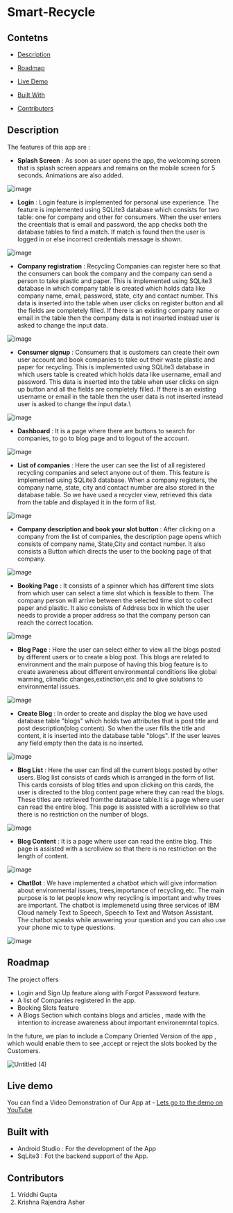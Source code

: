 # Smart-Recycle

## Contetns
- [Description](#description)

- [Roadmap](#roadmap)

- [Live Demo](#live-demo)

- [Built With](#built-with)

- [Contributors](#contributors)

## Description

The features of this app are :

- **Splash Screen** : As soon as user opens the app, the welcoming screen that is splash screen appears and remains on the mobile screen for 5 seconds. Animations are also added.

![image](https://github.com/Vriddhigupta/Smart-Recycle/blob/main/Screenshots/splash_screen.jpeg)

- **Login** : Login feature is implemented for personal use experience. The feature is implemented using SQLite3 database which consists for two table: one for company and other for consumers. When the user enters the creentials that is email and password, the app checks both the database tables to find a match. If match is found then the user is logged in or else incorrect credentials message is shown.

![image](https://github.com/Vriddhigupta/Smart-Recycle/blob/main/Screenshots/login%20page.jpeg)

- **Company registration** : Recycling Companies can register here so that the consumers can book the company and the company can send a person to take plastic and paper. This is implemented using SQLite3 database in which company table is created which holds data like company name, email, password, state, city and contact number. This data is inserted into the table when user clicks on register button and all the fields are completely filled. If there is an existing company name or email in the table then the company data is not inserted instead user is asked to change the input data.

![image](https://github.com/Vriddhigupta/Smart-Recycle/blob/main/Screenshots/register%20company.jpeg)

- **Consumer signup** : Consumers that is customers can create their own user account and book companies to take out their waste plastic and paper for recycling. This is implemented using SQLite3 database in which users table is created which holds data like username, email and password. This data is inserted into the table when user clicks on sign up button and all the fields are completely filled. If there is an existing username or email in the table then the user data is not inserted instead user is asked to change the input data.\

![image](https://github.com/Vriddhigupta/Smart-Recycle/blob/main/Screenshots/consumer_signup.jpeg)

- **Dashboard** : It is a page where there are buttons to search for companies, to go to blog page and to logout of the account.

![image](https://github.com/Vriddhigupta/Smart-Recycle/blob/main/Screenshots/dashboard.jpeg)

- **List of companies** : Here the user can see the list of all registered recycling companies and select anyone out of them. This feature is implemented using SQLite3 database. When a company registers, the company name, state, city and contact number are also stored in the database table. So we have used a recycler view, retrieved this data from the table and displayed it in the form of list. 

![image](https://github.com/Vriddhigupta/Smart-Recycle/blob/main/Screenshots/company_list.jpeg)

- **Company description and book your slot button** : After clicking on a company from the list of companies, the description page opens which consists of company name, State,City and contact number. It also consists a Button which directs the user to the booking page of that company.

![image](https://github.com/Vriddhigupta/Smart-Recycle/blob/main/Screenshots/company_desc.jpeg)

- **Booking Page** : It consists of a spinner which has different time slots from which user can select a time slot which is feasible to them. The company person will arrive between the selected time slot to collect paper and plastic. It also consists of Address box in which the user needs to provide a proper address so that the company person can reach the correct location.

![image](https://github.com/Vriddhigupta/Smart-Recycle/blob/main/Screenshots/book%20your%20slot.jpeg)

- **Blog Page** : Here the user can select either to view all the blogs posted by different users or to create a blog post. This blogs are related to environment and the main purpose of having this blog feature is to create awareness about different environmental conditions like global warming, climatic changes,extinction,etc and to give solutions to environmental issues.

![image](https://github.com/Vriddhigupta/Smart-Recycle/blob/main/Screenshots/Blog%20page.jpeg)

- **Create Blog** : In order to create and display the blog we have used database table "blogs" which holds two attributes that is post title and post description(blog content). So when the user fills the title and content, it is inserted into the database table "blogs". If the user leaves any field empty then the data is no inserted.

![image](https://github.com/Vriddhigupta/Smart-Recycle/blob/main/Screenshots/create_blog.jpeg)

- **Blog List** : Here the user can find all the current blogs posted by other users. Blog list consists of cards which is arranged in the form of list. This cards consists of blog titles and upon clicking on this cards, the user is directed to the blog content page where they can read the blogs. These titles are retrieved fromthe database table.It is a page where user can read the entire blog. This page is assisted with a scrollview so that there is no restriction on the number of blogs.

![image](https://github.com/Vriddhigupta/Smart-Recycle/blob/main/Screenshots/blog%20list.jpeg)

- **Blog Content** : It is a page where user can read the entire blog. This page is assisted with a scrollview so that there is no restriction on the length of content.

![image](https://github.com/Vriddhigupta/Smart-Recycle/blob/main/Screenshots/blog%20content.jpeg)

- **ChatBot** : We have implemented a chatbot which will give information about environmental issues, trees,importance of recycling,etc. The main purpose is to let people know why recycling is important and why trees are important. The chatbot is implemenetd using three services of IBM Cloud namely Text to Speech, Speech to Text and Watson Assistant. The chatbot speaks while answering your question and you can also use your phone mic to type questions.

![image](https://github.com/Vriddhigupta/Smart-Recycle/blob/main/Screenshots/chatbot.jpeg)


## Roadmap

The project offers
- Login and Sign Up feature along with Forgot Passsword feature.
- A list of Companies registered in the app. 
- Booking Slots feature 
- A Blogs Section which contains blogs and articles , made with the intention to increase awareness about important environemntal topics.

In the future, we plan to include a Company Oriented Version of the app , which would enable them to see ,accept or reject the slots booked by the Customers.

![Untitled (4)](https://user-images.githubusercontent.com/54906653/122470791-19f25a00-cfdc-11eb-838e-036989bc01e4.jpg)

## Live demo

You can find a Video Demonstration of Our App at - 
[Lets go to the demo on YouTube](https://www.youtube.com/watch?v=6fnXCcBUGYY)


## Built with
- Android Studio : For the development of the App
- SqLite3 : Fot the backend support of the App.

## Contributors 
1. Vriddhi Gupta 
2. Krishna Rajendra Asher
